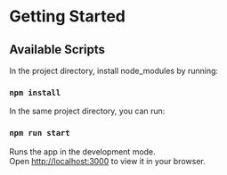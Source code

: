 # Getting Started

## Available Scripts

In the project directory, install node_modules by running:

### `npm install`

In the same project directory, you can run:

### `npm run start`

Runs the app in the development mode.\
Open [http://localhost:3000](http://localhost:3000) to view it in your browser.
